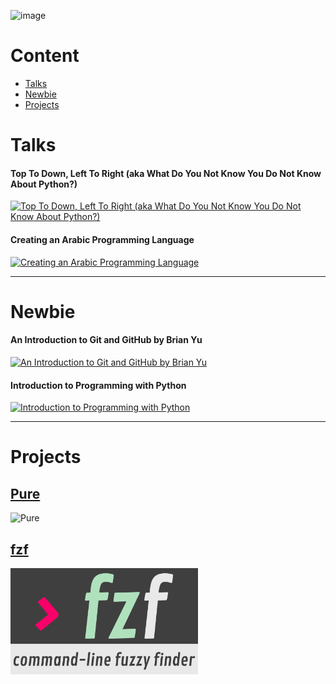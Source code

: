 ![image](https://user-images.githubusercontent.com/22680912/43683477-172569dc-98aa-11e8-8e80-deef85cd8998.png)

# Content
  - [Talks](#Talks)
  - [Newbie](#Newbie)
  - [Projects](#Projects)
  
# Talks
#### Top To Down, Left To Right (aka What Do You Not Know You Do Not Know About Python?)
[![Top To Down, Left To Right (aka What Do You Not Know You Do Not Know About Python?)](https://img.youtube.com/vi/DlgbPLvBs30/0.jpg)](https://www.youtube.com/watch?v=DlgbPLvBs30)

#### Creating an Arabic Programming Language
[![Creating an Arabic Programming Language](https://img.youtube.com/vi/dkO8cdwf6v8/0.jpg)](https://www.youtube.com/watch?v=dkO8cdwf6v8)

----

# Newbie

#### An Introduction to Git and GitHub by Brian Yu
[![An Introduction to Git and GitHub by Brian Yu](https://img.youtube.com/vi/MJUJ4wbFm_A/0.jpg)](https://www.youtube.com/watch?v=MJUJ4wbFm_A)

#### Introduction to Programming with Python
[![Introduction to Programming with Python](https://img.youtube.com/vi/tkMTkq-Is6E/0.jpg)](https://www.youtube.com/watch?v=tkMTkq-Is6E)

----

# Projects
## [Pure](https://github.com/pure-css/pure)
![Pure](https://cloud.githubusercontent.com/assets/449779/5291099/1b554cca-7b03-11e4-9157-53a12d91b34a.png)
## [fzf](https://github.com/junegunn/fzf/blob/master/README.md)
<img src="https://raw.githubusercontent.com/junegunn/i/master/fzf.png" height="170" alt="fzf - a command-line fuzzy finder">  


